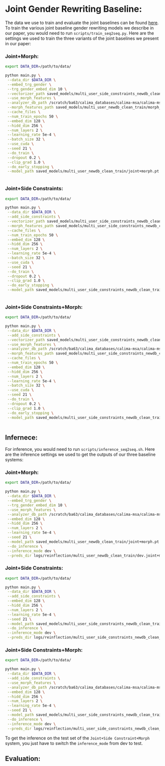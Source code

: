 # Joint Gender Rewriting Baseline:


The data we use to train and evaluate the joint baselines can be found [here](https://github.com/balhafni/gender-rewriting/tree/master/data/rewrite/apgc-v2.0/joint). 
To train the various joint baseline gender rewriting models we describe in our paper, you would need to run `scripts/train_seq2seq.py`. Here are the settings we used to train the three variants of the joint baselines we present in our paper: <br/>

### Joint+Morph:

```bash
export DATA_DIR=/path/to/data/

python main.py \
 --data_dir $DATA_DIR \
 --embed_trg_gender \
 --trg_gender_embed_dim 10 \
 --vectorizer_path saved_models/multi_user_side_constraints_newdb_clean_train/vectorizer.json \
 --use_morph_features \
 --analyzer_db_path /scratch/ba63/calima_databases/calima-msa/calima-msa-s31_0.4.2.utf8.db.copy-mod \
 --morph_features_path saved_models/multi_user_newdb_clean_train/morph_features_top_1_analyses.json \
 --cache_files \
 --num_train_epochs 50 \
 --embed_dim 128 \
 --hidd_dim 256 \
 --num_layers 2 \
 --learning_rate 5e-4 \
 --batch_size 32 \
 --use_cuda \
 --seed 21 \
 --do_train \
 --dropout 0.2 \
 --clip_grad 1.0 \
 --do_early_stopping \
 --model_path saved_models/multi_user_newdb_clean_train/joint+morph.pt
 
```

### Joint+Side Constraints:

```bash
export DATA_DIR=/path/to/data/

python main.py \
 --data_dir $DATA_DIR \
 --add_side_constraints \
 --vectorizer_path saved_models/multi_user_side_constraints_newdb_clean_train/vectorizer.json \
 --morph_features_path saved_models/multi_user_side_constraints_newdb_clean_train/morph_features_top_1_analyses.json \
 --cache_files \
 --num_train_epochs 50 \
 --embed_dim 128 \
 --hidd_dim 256 \
 --num_layers 2 \
 --learning_rate 5e-4 \
 --batch_size 32 \
 --use_cuda \
 --seed 21 \
 --do_train \
 --dropout 0.2 \
 --clip_grad 1.0 \
 --do_early_stopping \
 --model_path saved_models/multi_user_side_constraints_newdb_clean_train/joint.pt
 
```


### Joint+Side Constraints+Morph:

```bash
export DATA_DIR=/path/to/data/

python main.py \
 --data_dir $DATA_DIR \
 --add_side_constraints \
 --vectorizer_path saved_models/multi_user_side_constraints_newdb_clean_train/vectorizer.json \
 --use_morph_features \
 --analyzer_db_path /scratch/ba63/calima_databases/calima-msa/calima-msa-s31_0.4.2.utf8.db.copy-mod \
 --morph_features_path saved_models/multi_user_side_constraints_newdb_clean_train/morph_features_top_1_analyses.json \
 --cache_files \
 --num_train_epochs 50 \
 --embed_dim 128 \
 --hidd_dim 256 \
 --num_layers 2 \
 --learning_rate 5e-4 \
 --batch_size 32 \
 --use_cuda \
 --seed 21 \
 --do_train \
 --dropout 0.2 \
 --clip_grad 1.0 \
 --do_early_stopping \
 --model_path saved_models/multi_user_side_constraints_newdb_clean_train/joint+morph.pt
 
```


## Infernece:
For inference, you would need to run `scripts/inference_seq2seq.sh`. Here are the inference settings we used to get the outputs of our three baseline systems:

### Joint+Morph:
```bash
export DATA_DIR=/path/to/data/

python main.py \
 --data_dir $DATA_DIR \
 --embed_trg_gender \
 --trg_gender_embed_dim 10 \
 --use_morph_features \
 --analyzer_db_path /scratch/ba63/calima_databases/calima-msa/calima-msa-s31_0.4.2.utf8.db.copy-mod \
 --embed_dim 128 \
 --hidd_dim 256 \
 --num_layers 2 \
 --learning_rate 5e-4 \
 --seed 21 \
 --model_path saved_models/multi_user_newdb_clean_train/joint+morph.pt \
 --do_inference \
 --inference_mode dev \
 --preds_dir logs/reinflection/multi_user_newdb_clean_train/dev.joint+morph
 ```
 
 ### Joint+Side Constraints:
```bash
export DATA_DIR=/path/to/data/

python main.py \
 --data_dir $DATA_DIR \
 --add_side_constraints \
 --embed_dim 128 \
 --hidd_dim 256 \
 --num_layers 2 \
 --learning_rate 5e-4 \
 --seed 21 \
 --model_path saved_models/multi_user_side_constraints_newdb_clean_train/joint.pt \
 --do_inference \
 --inference_mode dev \
 --preds_dir logs/reinflection/multi_user_side_constraints_newdb_clean_train/dev.joint
 ```
 
 
### Joint+Side Constraints+Morph:
```bash
export DATA_DIR=/path/to/data/

python main.py \
 --data_dir $DATA_DIR \
 --add_side_constraints \
 --use_morph_features \
 --analyzer_db_path /scratch/ba63/calima_databases/calima-msa/calima-msa-s31_0.4.2.utf8.db.copy-mod \
 --embed_dim 128 \
 --hidd_dim 256 \
 --num_layers 2 \
 --learning_rate 5e-4 \
 --seed 21 \
 --model_path saved_models/multi_user_side_constraints_newdb_clean_train/joint+morph.pt \
 --do_inference \
 --inference_mode dev \
 --preds_dir logs/reinflection/multi_user_side_constraints_newdb_clean_train/dev.joint+morph
 ```
 
 To get the inference on the test set of the `Joint+Side Constraint+Morph` system, you just have to switch the `inference_mode` from dev to test.
 
 ## Evaluation:
